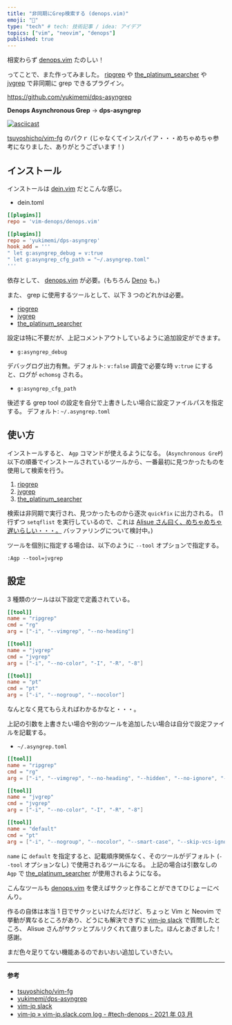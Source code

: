 ```yaml
---
title: "非同期にGrep検索する (denops.vim)"
emoji: "🐜"
type: "tech" # tech: 技術記事 / idea: アイデア
topics: ["vim", "neovim", "denops"]
published: true
---
```


相変わらず [denops.vim](https://github.com/vim-denops/denops.vim) たのしい！

ってことで、また作ってみました。
[ripgrep](https://github.com/BurntSushi/ripgrep) や [the_platinum_searcher](https://github.com/monochromegane/the_platinum_searcher) や [jvgrep](https://github.com/mattn/jvgrep) で非同期に grep できるプラグイン。

https://github.com/yukimemi/dps-asyngrep

**Denops Asynchronous Grep** -> **dps-asyngrep**

[![asciicast](https://asciinema.org/a/JFQPdITg4is48RwQLpcTLTIJv.svg)](https://asciinema.org/a/JFQPdITg4is48RwQLpcTLTIJv)

[tsuyoshicho/vim-fg](https://github.com/tsuyoshicho/vim-fg) のパクｒ (じゃなくてインスパイア・・・めちゃめちゃ参考になりました、ありがとうございます！)

<!-- more -->

## インストール

インストールは [dein.vim](https://github.com/Shougo/dein.vim) だとこんな感じ。

- dein.toml

```toml
[[plugins]]
repo = 'vim-denops/denops.vim'

[[plugins]]
repo = 'yukimemi/dps-asyngrep'
hook_add = '''
" let g:asyngrep_debug = v:true
" let g:asyngrep_cfg_path = "~/.asyngrep.toml"
'''
```

依存として、 [denops.vim](https://github.com/vim-denops/denops.vim) が必要。(もちろん [Deno](https://deno.land/) も。)

また、 grep に使用するツールとして、以下 3 つのどれかは必要。

- [ripgrep](https://github.com/BurntSushi/ripgrep)
- [jvgrep](https://github.com/mattn/jvgrep)
- [the_platinum_searcher](https://github.com/monochromegane/the_platinum_searcher)

設定は特に不要だが、上記コメントアウトしているように追加設定ができます。

- `g:asyngrep_debug`

デバッグログ出力有無。デフォルト: `v:false`
調査で必要な時 `v:true` にすると、ログが `echomsg` される。

- `g:asyngrep_cfg_path`

後述する grep tool の設定を自分で上書きしたい場合に設定ファイルパスを指定する。
デフォルト: `~/.asyngrep.toml`

## 使い方

インストールすると、 `Agp` コマンドが使えるようになる。 (`Asynchronous GreP`)
以下の順番でインストールされているツールから、一番最初に見つかったものを使用して検索を行う。

1. [ripgrep](https://github.com/BurntSushi/ripgrep)
2. [jvgrep](https://github.com/mattn/jvgrep)
3. [the_platinum_searcher](https://github.com/monochromegane/the_platinum_searcher)

検索は非同期で実行され、見つかったものから逐次 `quickfix` に出力される。
(1 行ずつ `setqflist` を実行しているので、これは [Alisue さん曰く、めちゃめちゃ遅いらしい・・・。](https://vim-jp.org/slacklog/C01N4L5362D/2021/03/#ts-1616229128.029100) バッファリングについて検討中。)

ツールを個別に指定する場合は、以下のように `--tool` オプションで指定する。

```vim
:Agp --tool=jvgrep
```

## 設定

3 種類のツールは以下設定で定義されている。

```toml
[[tool]]
name = "ripgrep"
cmd = "rg"
arg = ["-i", "--vimgrep", "--no-heading"]

[[tool]]
name = "jvgrep"
cmd = "jvgrep"
arg = ["-i", "--no-color", "-I", "-R", "-8"]

[[tool]]
name = "pt"
cmd = "pt"
arg = ["-i", "--nogroup", "--nocolor"]
```

なんとなく見てもらえればわかるかなと・・・。

上記の引数を上書きたい場合や別のツールを追加したい場合は自分で設定ファイルを記載する。

- `~/.asyngrep.toml`

```toml
[[tool]]
name = "ripgrep"
cmd = "rg"
arg = ["-i", "--vimgrep", "--no-heading", "--hidden", "--no-ignore", "--regexp"]

[[tool]]
name = "jvgrep"
cmd = "jvgrep"
arg = ["-i", "--no-color", "-I", "-R", "-8"]

[[tool]]
name = "default"
cmd = "pt"
arg = ["-i", "--nogroup", "--nocolor", "--smart-case", "--skip-vcs-ignores", "--hidden"]
```

`name` に `default` を指定すると、記載順序関係なく、そのツールがデフォルト (`--tool` オプションなし) で使用されるツールになる。
上記の場合は引数なしの `Agp` で [the_platinum_searcher](https://github.com/monochromegane/the_platinum_searcher) が使用されるようになる。

こんなツールも [denops.vim](https://github.com/vim-denops/denops.vim) を使えばサクッと作ることができてひじょーにべんり。

作るの自体は本当 1 日でサクッといけたんだけど、ちょっと Vim と Neovim で挙動が異なるところがあり、どうにも解決できずに [vim-jp slack](https://vim-jp.slack.com/) で質問したところ、 Alisue さんがサクッとプルリクくれて直りました。ほんとあざました！感謝。

まだ色々足りてない機能あるのでおいおい追加していきたい。

---

#### 参考

- [tsuyoshicho/vim-fg](https://github.com/tsuyoshicho/vim-fg)
- [yukimemi/dps-asyngrep](https://github.com/yukimemi/dps-asyngrep)
- [vim-jp slack](https://vim-jp.slack.com/)
- [vim-jp » vim-jp.slack.com log - #tech-denops - 2021 年 03 月](https://vim-jp.org/slacklog/C01N4L5362D/2021/03/#ts-1616229128.029100)

